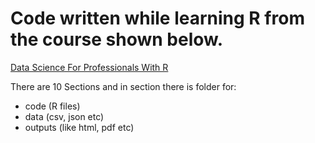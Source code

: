 # Code written while learning R from the course shown below.

[Data Science For Professionals With R](https://www.udemy.com/data-science-for-professionals/)

There are 10 Sections and in section there is folder for:
- code (R files)
- data (csv, json etc)
- outputs (like html, pdf etc)